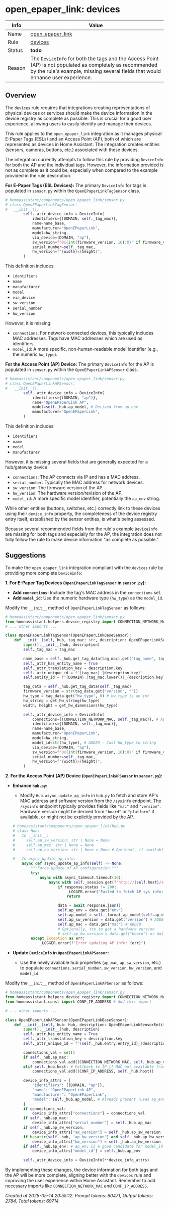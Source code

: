 # open_epaper_link: devices

| Info   | Value                                                                    |
|--------|--------------------------------------------------------------------------|
| Name   | [open_epaper_link](https://www.home-assistant.io/integrations/open_epaper_link/) |
| Rule   | [devices](https://developers.home-assistant.io/docs/core/integration-quality-scale/rules/devices)                                                     |
| Status | **todo**                                       |
| Reason | The `DeviceInfo` for both the tags and the Access Point (AP) is not populated as completely as recommended by the rule's example, missing several fields that would enhance user experience. |

## Overview

The `devices` rule requires that integrations creating representations of physical devices or services should make the device information in the device registry as complete as possible. This is crucial for a good user experience, allowing users to easily identify and manage their devices.

This rule applies to the `open_epaper_link` integration as it manages physical E-Paper Tags (ESLs) and an Access Point (AP), both of which are represented as devices in Home Assistant. The integration creates entities (sensors, cameras, buttons, etc.) associated with these devices.

The integration currently attempts to follow this rule by providing `DeviceInfo` for both the AP and the individual tags. However, the information provided is not as complete as it could be, especially when compared to the example provided in the rule description.

**For E-Paper Tags (ESL Devices):**
The primary `DeviceInfo` for tags is populated in `sensor.py` within the `OpenEPaperLinkTagSensor` class.
```python
# homeassistant/components/open_epaper_link/sensor.py
# class OpenEPaperLinkTagSensor:
#   __init__():
        self._attr_device_info = DeviceInfo(
            identifiers={(DOMAIN, self._tag_mac)},
            name=name_base,
            manufacturer="OpenEPaperLink",
            model=hw_string,
            via_device=(DOMAIN, "ap"),
            sw_version=f"0x{int(firmware_version, 16):X}" if firmware_version else "Unknown",
            serial_number=self._tag_mac,
            hw_version=f"{width}x{height}",
        )
```
This definition includes:
*   `identifiers`
*   `name`
*   `manufacturer`
*   `model`
*   `via_device`
*   `sw_version`
*   `serial_number`
*   `hw_version`

However, it is missing:
*   `connections`: For network-connected devices, this typically includes MAC addresses. Tags have MAC addresses which are used as identifiers.
*   `model_id`: A more specific, non-human-readable model identifier (e.g., the numeric `hw_type`).

**For the Access Point (AP) Device:**
The primary `DeviceInfo` for the AP is populated in `sensor.py` within the `OpenEPaperLinkAPSensor` class.
```python
# homeassistant/components/open_epaper_link/sensor.py
# class OpenEPaperLinkAPSensor:
#   __init__():
        self._attr_device_info = DeviceInfo(
            identifiers={(DOMAIN, "ap")},
            name="OpenEPaperLink AP",
            model=self._hub.ap_model, # Derived from ap_env
            manufacturer="OpenEPaperLink",
        )
```
This definition includes:
*   `identifiers`
*   `name`
*   `model`
*   `manufacturer`

However, it is missing several fields that are generally expected for a hub/gateway device:
*   `connections`: The AP connects via IP and has a MAC address.
*   `serial_number`: Typically the MAC address for network devices.
*   `sw_version`: The firmware version of the AP.
*   `hw_version`: The hardware version/revision of the AP.
*   `model_id`: A more specific model identifier, potentially the `ap_env` string.

While other entities (buttons, switches, etc.) correctly link to these devices using their `device_info` property, the completeness of the device registry entry itself, established by the sensor entities, is what's being assessed.

Because several recommended fields from the rule's example `DeviceInfo` are missing for both tags and especially for the AP, the integration does not fully follow the rule to make device information "as complete as possible."

## Suggestions

To make the `open_epaper_link` integration compliant with the `devices` rule by providing more complete `DeviceInfo`:

**1. For E-Paper Tag Devices (`OpenEPaperLinkTagSensor` in `sensor.py`):**

*   **Add `connections`:** Include the tag's MAC address in the `connections` set.
*   **Add `model_id`:** Use the numeric hardware type (`hw_type`) as the `model_id`.

   Modify the `__init__` method of `OpenEPaperLinkTagSensor` as follows:

   ```python
   # homeassistant/components/open_epaper_link/sensor.py
   from homeassistant.helpers.device_registry import CONNECTION_NETWORK_MAC # Add this import
   # ... other imports ...

   class OpenEPaperLinkTagSensor(OpenEPaperLinkBaseSensor):
       def __init__(self, hub, tag_mac: str, description: OpenEPaperLinkSensorEntityDescription) -> None:
           super().__init__(hub, description)
           self._tag_mac = tag_mac

           name_base = self._hub.get_tag_data(tag_mac).get("tag_name", tag_mac)
           self._attr_has_entity_name = True
           self._attr_translation_key = description.key
           self._attr_unique_id = f"{tag_mac}_{description.key}"
           self.entity_id = f"{DOMAIN}.{tag_mac.lower()}_{description.key}"

           tag_data = self._hub.get_tag_data(self._tag_mac)
           firmware_version = str(tag_data.get("version", ""))
           hw_type = tag_data.get("hw_type", 0) # hw_type is an int
           hw_string = get_hw_string(hw_type)
           width, height = get_hw_dimensions(hw_type)

           self._attr_device_info = DeviceInfo(
               connections={(CONNECTION_NETWORK_MAC, self._tag_mac)}, # ADDED
               identifiers={(DOMAIN, self._tag_mac)},
               name=name_base,
               manufacturer="OpenEPaperLink",
               model=hw_string,
               model_id=str(hw_type), # ADDED - Cast hw_type to string
               via_device=(DOMAIN, "ap"),
               sw_version=f"0x{int(firmware_version, 16):X}" if firmware_version else "Unknown",
               serial_number=self._tag_mac,
               hw_version=f"{width}x{height}",
           )
   ```

**2. For the Access Point (AP) Device (`OpenEPaperLinkAPSensor` in `sensor.py`):**

*   **Enhance `hub.py`:**
    *   Modify `Hub.async_update_ap_info` in `hub.py` to fetch and store AP's MAC address and software version from the `/sysinfo` endpoint. The `/sysinfo` endpoint typically provides fields like `"mac"` and `"version"`. Hardware version might be derived from `"board"` or `"platform"` if available, or might not be explicitly provided by the AP.
    ```python
    # homeassistant/components/open_epaper_link/hub.py
    # class Hub:
    #   In __init__:
    #     self.ap_sw_version: str | None = None
    #     self.ap_mac: str | None = None
    #     self.ap_hw_version: str | None = None # Optional, if available

    #   In async_update_ap_info:
        async def async_update_ap_info(self) -> None:
            """Force update of AP configuration."""
            try:
                async with async_timeout.timeout(10):
                    async with self._session.get(f"http://{self.host}/sysinfo") as response:
                        if response.status != 200:
                            _LOGGER.error("Failed to fetch AP sys info: HTTP %s", response.status)
                            return

                        data = await response.json()
                        self.ap_env = data.get("env")
                        self.ap_model = self._format_ap_model(self.ap_env)
                        self.ap_sw_version = data.get("version") # ADDED
                        self.ap_mac = data.get("mac") # ADDED
                        # Optionally, try to get a hardware version
                        # self.ap_hw_version = data.get("board") or data.get("platform") # EXAMPLE
            except Exception as err:
                _LOGGER.error(f"Error updating AP info: {err}")
    ```

*   **Update `DeviceInfo` in `OpenEPaperLinkAPSensor`:**
    *   Use the newly available hub properties (`ap_mac`, `ap_sw_version`, etc.) to populate `connections`, `serial_number`, `sw_version`, `hw_version`, and `model_id`.

   Modify the `__init__` method of `OpenEPaperLinkAPSensor` as follows:

   ```python
   # homeassistant/components/open_epaper_link/sensor.py
   from homeassistant.helpers.device_registry import CONNECTION_NETWORK_MAC # Add if not already there
   from homeassistant.const import CONF_IP_ADDRESS # Add this import

   # ... other imports ...

   class OpenEPaperLinkAPSensor(OpenEPaperLinkBaseSensor):
       def __init__(self, hub: Hub, description: OpenEPaperLinkSensorEntityDescription) -> None:
           super().__init__(hub, description)
           self._attr_has_entity_name = True
           self._attr_translation_key = description.key
           self._attr_unique_id = f"{self._hub.entry.entry_id}_{description.key}"

           connections_val = set()
           if self._hub.ap_mac:
               connections_val.add((CONNECTION_NETWORK_MAC, self._hub.ap_mac))
           elif self._hub.host: # Fallback to IP if MAC not available from hub
               connections_val.add((CONF_IP_ADDRESS, self._hub.host))

           device_info_attrs = {
               "identifiers": {(DOMAIN, "ap")},
               "name": "OpenEPaperLink AP",
               "manufacturer": "OpenEPaperLink",
               "model": self._hub.ap_model, # Already present (uses ap_env)
           }
           if connections_val:
               device_info_attrs["connections"] = connections_val
           if self._hub.ap_mac:
               device_info_attrs["serial_number"] = self._hub.ap_mac
           if self._hub.ap_sw_version:
               device_info_attrs["sw_version"] = self._hub.ap_sw_version
           if hasattr(self._hub, 'ap_hw_version') and self._hub.ap_hw_version: # If you add ap_hw_version to Hub
               device_info_attrs["hw_version"] = self._hub.ap_hw_version
           if self._hub.ap_env: # ap_env is a good candidate for model_id
               device_info_attrs["model_id"] = self._hub.ap_env

           self._attr_device_info = DeviceInfo(**device_info_attrs)
   ```

By implementing these changes, the device information for both tags and the AP will be more complete, aligning better with the `devices` rule and improving the user experience within Home Assistant. Remember to add necessary imports like `CONNECTION_NETWORK_MAC` and `CONF_IP_ADDRESS`.

_Created at 2025-05-14 20:55:12. Prompt tokens: 60471, Output tokens: 2784, Total tokens: 69714_
